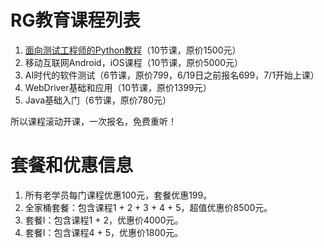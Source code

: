 # RG教育课程列表
1. [面向测试工程师的Python教程](面向测试工程师的Python教程.md)（10节课，原价1500元）
2. 移动互联网Android，iOS课程（10节课，原价5000元）
3. AI时代的软件测试（6节课，原价799，6/19日之前报名699，7/1开始上课）
4. WebDriver基础和应用（10节课，原价1399元）
5. Java基础入门（6节课，原价780元）

所以课程滚动开课，一次报名，免费重听！

# 套餐和优惠信息
1. 所有老学员每门课程优惠100元，套餐优惠199。
2. 全家桶套餐：包含课程1 + 2 + 3 + 4 + 5，超值优惠价8500元。
3. 套餐I：包含课程1 + 2，优惠价4000元。
4. 套餐I：包含课程4 + 5，优惠价1800元。
